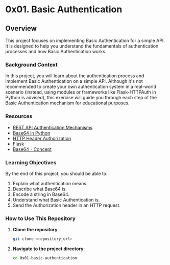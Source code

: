 # 0x01. Basic Authentication

## Overview

This project focuses on implementing Basic Authentication for a simple API. It is designed to help you understand the fundamentals of authentication processes and how Basic Authentication works. 


### Background Context

In this project, you will learn about the authentication process and implement Basic Authentication on a simple API. Although it's not recommended to create your own authentication system in a real-world scenario (instead, using modules or frameworks like Flask-HTTPAuth in Python is advised), this exercise will guide you through each step of the Basic Authentication mechanism for educational purposes.

### Resources

- [REST API Authentication Mechanisms](https://www.youtube.com/watch?v=501dpx2IjGY)
- [Base64 in Python](https://docs.python.org/3.7/library/base64.html)
- [HTTP Header Authorization](https://developer.mozilla.org/en-US/docs/Web/HTTP/Headers/Authorization)
- [Flask](https://palletsprojects.com/projects/flask/)
- [Base64 - Concept](https://en.wikipedia.org/wiki/Base64)

### Learning Objectives

By the end of this project, you should be able to:

1. Explain what authentication means.
2. Describe what Base64 is.
3. Encode a string in Base64.
4. Understand what Basic Authentication is.
5. Send the Authorization header in an HTTP request.

### How to Use This Repository

1. **Clone the repository**: 
    ```bash
    git clone <repository_url>
    ```
2. **Navigate to the project directory**: 
    ```bash
    cd 0x01-basic-authentication
    ```